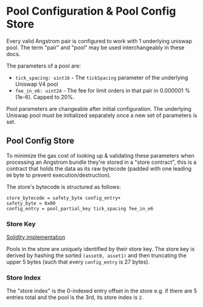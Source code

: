 # Pool Configuration & Pool Config Store

Every valid Angstrom pair is configured to work with 1 underlying uniswap pool. The term "pair" and
"pool" may be used interchangeably in these docs.

The parameters of a pool are:
- `tick_spacing: uint16` - The `tickSpacing` parameter of the underlying Uniswap V4 pool
- `fee_in_e6: uint24` - The fee for limit orders in that pair in 0.000001 % (1e-6). Capped to 20%.

Pool parameters are changeable after initial configuration. The underlying Uniswap pool must be
initialized separately once a new set of parameters is set.

## Pool Config Store

To minimize the gas cost of looking up & validating these parameters when processing an Angstrom
bundle they're stored in a "store contract", this is a contract that holds the data as its raw
bytecode (padded with one leading `00` byte to prevent execution/destruction).

The store's bytecode is structured as follows:
```
store_bytecode = safety_byte config_entry+
safety_byte = 0x00
config_entry = pool_partial_key tick_spacing fee_in_e6
```

### Store Key

[Solidity implementation](../src/libraries/PoolConfigStore.sol)

Pools in the store are uniquely identified by their store key. The store key is derived by
hashing the sorted `(asset0, asset1)` and then truncating the upper 5 bytes (such that every
`config_entry` is 27 bytes).

### Store Index

The "store index" is the 0-indexed entry offset in the store e.g. if there are 5 entries total and
the pool is the 3rd, its store index is `2`.
